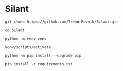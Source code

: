 # Silant

```
git clone https://github.com/TreworReznik/Silant.git
```
```
cd Silant
```
```
python -m venv venv
```
```
venv/scripts/activate
```
```
python -m pip install --upgrade pip
```

```
pip install -r requirements.txt
```